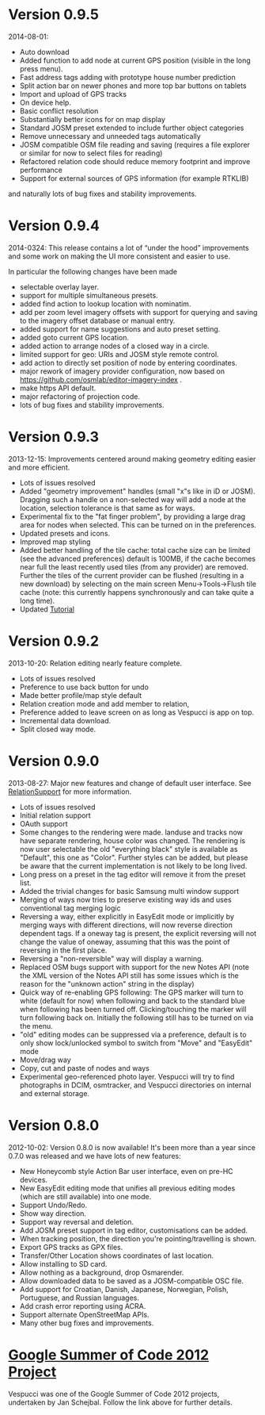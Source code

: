 # Version 0.9.5 #

2014-08-01:

  * Auto download
  * Added function to add node at current GPS position (visible in the long press menu).
  * Fast address tags adding with prototype house number prediction
  * Split action bar on newer phones and more top bar buttons on tablets
  * Import and upload of GPS tracks
  * On device help.
  * Basic conflict resolution
  * Substantially better icons for on map display
  * Standard JOSM preset extended to include further object categories
  * Remove unnecessary and unneeded tags automatically
  * JOSM compatible OSM file reading and saving (requires a file explorer or similar for now to select files for reading)
  * Refactored relation code should reduce memory footprint and improve performance
  * Support for external sources of GPS information (for example RTKLIB)

and naturally lots of bug fixes and stability improvements.

# Version 0.9.4 #

2014-0324: This release contains a lot of “under the hood” improvements and some work on making the UI more consistent and easier to use.

In particular the following changes have been made

  * selectable overlay layer.
  * support for multiple simultaneous presets.
  * added find action to lookup location with nominatim.
  * add per zoom level imagery offsets with support for querying and saving to the imagery offset database or manual entry.
  * added support for name suggestions and auto preset setting.
  * added goto current GPS location.
  * added action to arrange nodes of a closed way in a circle.
  * limited support for geo: URIs and JOSM style remote control.
  * add action to directly set position of node by entering coordinates.
  * major rework of imagery provider configuration, now based on https://github.com/osmlab/editor-imagery-index .
  * make https API default.
  * major refactoring of projection code.
  * lots of bug fixes and stability improvements.


# Version 0.9.3 #

2013-12-15: Improvements centered around making geometry editing easier and more efficient.

  * Lots of issues resolved
  * Added "geometry improvement" handles (small "x"s like in iD or JOSM). Dragging such a handle on a non-selected way will add a node at the location, selection tolerance is that same as for ways.
  * Experimental fix to the "fat finger problem", by providing a large drag area for nodes when selected. This can be turned on in the preferences.
  * Updated presets and icons.
  * Improved map styling
  * Added better handling of the tile cache: total cache size can be limited (see the advanced preferences) default is 100MB, if the cache becomes near full the least recently used tiles (from any provider) are removed. Further the tiles of the current provider can be flushed (resulting in a new download) by selecting on the main screen Menu->Tools->Flush tile cache (note: this currently happens synchronously and can take quite a long time).
  * Updated [Tutorial](Tutorial.md)

# Version 0.9.2 #

2013-10-20: Relation editing nearly feature complete.

  * Lots of issues resolved
  * Preference to use back button for undo
  * Made better profile/map style default
  * Relation creation mode and add member to relation,
  * Preference added to leave screen on as long as Vespucci is app on top.
  * Incremental data download.
  * Split closed way mode.

# Version 0.9.0 #

2013-08-27: Major new features and change of default user interface. See [RelationSupport](RelationSupport.md) for more information.

  * Lots of issues resolved
  * Initial relation support
  * OAuth support
  * Some changes to the rendering were made. landuse and tracks now have separate rendering, house color was changed. The rendering is now user selectable the old "everything black" style is available as "Default", this one as "Color". Further styles can be added, but please be aware that the current implementation is not likely to be long lived.
  * Long press on a preset in the tag editor will remove it from the preset list.
  * Added the trivial changes for basic Samsung multi window support
  * Merging of ways now tries to preserve existing way ids and uses conventional tag merging logic
  * Reversing a way, either explicitly in EasyEdit mode or implicitly by merging ways with different directions, will now reverse direction dependent tags. If a oneway tag is present, the explicit reversing will not change the value of oneway, assuming that this was the point of reversing in the first place.
  * Reversing a "non-reversible" way will display a warning.
  * Replaced OSM bugs support with support for the new Notes API (note the XML version of the Notes API still has some issues which is the reason for the "unknown action" string in the display)
  * Quick way of re-enabling GPS following: The GPS marker will turn to white (default for now) when following and back to the standard blue when following has been turned off. Clicking/touching the marker will turn following back on. Initially the following still has to be turned on via the menu.
  * "old" editing modes can be suppressed via a preference, default is to only show lock/unlocked symbol to switch from "Move" and "EasyEdit" mode
  * Move/drag way
  * Copy, cut and paste of nodes and ways
  * Experimental geo-referenced photo layer. Vespucci will try to find photographs in DCIM, osmtracker, and Vespucci directories on internal and external storage.

# Version 0.8.0 #

2012-10-02: Version 0.8.0 is now available! It's been more than a year since 0.7.0 was released and we have lots of new features:

  * New Honeycomb style Action Bar user interface, even on pre-HC devices.
  * New EasyEdit editing mode that unifies all previous editing modes (which are still available) into one mode.
  * Support Undo/Redo.
  * Show way direction.
  * Support way reversal and deletion.
  * Add JOSM preset support in tag editor, customisations can be added.
  * When tracking position, the direction you're pointing/travelling is shown.
  * Export GPS tracks as GPX files.
  * Transfer/Other Location shows coordinates of last location.
  * Allow installing to SD card.
  * Allow nothing as a background, drop Osmarender.
  * Allow downloaded data to be saved as a JOSM-compatible OSC file.
  * Add support for Croatian, Danish, Japanese, Norwegian, Polish, Portuguese, and Russian languages.
  * Add crash error reporting using ACRA.
  * Support alternate OpenStreetMap APIs.
  * Many other bug fixes and improvements.

# [Google Summer of Code 2012 Project](GSoC2012.md) #

Vespucci was one of the Google Summer of Code 2012 projects, undertaken by Jan Schejbal. Follow the link above for further details.